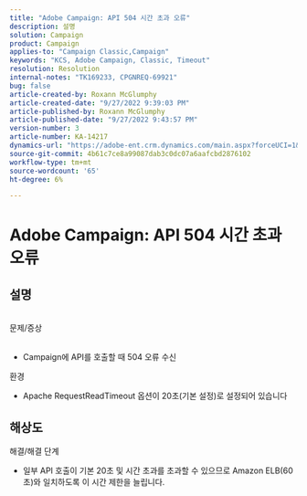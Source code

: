 ```yaml
---
title: "Adobe Campaign: API 504 시간 초과 오류"
description: 설명
solution: Campaign
product: Campaign
applies-to: "Campaign Classic,Campaign"
keywords: "KCS, Adobe Campaign, Classic, Timeout"
resolution: Resolution
internal-notes: "TK169233, CPGNREQ-69921"
bug: false
article-created-by: Roxann McGlumphy
article-created-date: "9/27/2022 9:39:03 PM"
article-published-by: Roxann McGlumphy
article-published-date: "9/27/2022 9:43:57 PM"
version-number: 3
article-number: KA-14217
dynamics-url: "https://adobe-ent.crm.dynamics.com/main.aspx?forceUCI=1&pagetype=entityrecord&etn=knowledgearticle&id=fb9fddcd-ac3e-ed11-9db1-00224808613b"
source-git-commit: 4b61c7ce8a99087dab3c0dc07a6aafcbd2876102
workflow-type: tm+mt
source-wordcount: '65'
ht-degree: 6%

---
```


# Adobe Campaign: API 504 시간 초과 오류

## 설명

<br>문제/증상<br><br>
- Campaign에 API를 호출할 때 504 오류 수신



환경
- Apache RequestReadTimeout 옵션이 20초(기본 설정)로 설정되어 있습니다



## 해상도

해결/해결 단계
- 일부 API 호출이 기본 20초 및 시간 초과를 초과할 수 있으므로 Amazon ELB(60초)와 일치하도록 이 시간 제한을 늘립니다.

